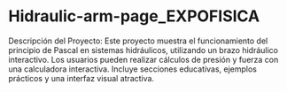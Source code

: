 # Hidraulic-arm-page_EXPOFISICA
Descripción del Proyecto: Este proyecto muestra el funcionamiento del principio de Pascal en sistemas hidráulicos, utilizando un brazo hidráulico interactivo. Los usuarios pueden realizar cálculos de presión y fuerza con una calculadora interactiva. Incluye secciones educativas, ejemplos prácticos y una interfaz visual atractiva.
